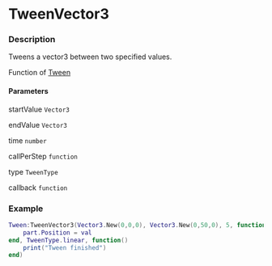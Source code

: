 # TweenVector3

### Description

Tweens a vector3 between two specified values.

Function of [Tween](../../)

#### Parameters

startValue `Vector3`

endValue `Vector3`

time `number`

callPerStep `function`

type `TweenType`

callback `function`

### Example

```lua
Tween:TweenVector3(Vector3.New(0,0,0), Vector3.New(0,50,0), 5, function(val)
    part.Position = val
end, TweenType.linear, function()
    print("Tween finished")
end)
```
